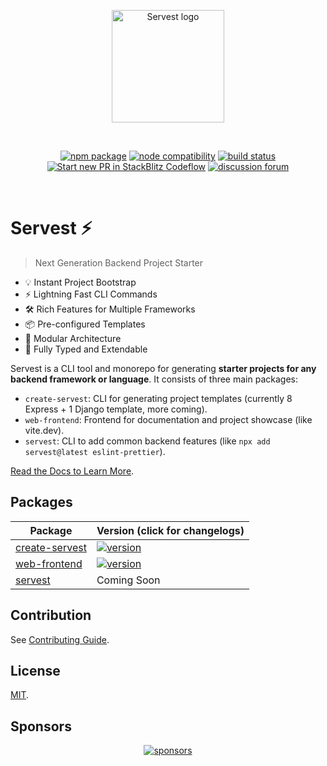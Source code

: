 <p align="center">
  <a href="https://servest.vercel.app" target="_blank" rel="noopener noreferrer">
    <img width="180" src="https://raw.githubusercontent.com/dev-rashedin/servest/main/logo.svg" alt="Servest logo">
  </a>
</p>
<br/>
<p align="center">
  <a href="https://npmjs.com/package/servest"><img src="https://img.shields.io/npm/v/servest.svg" alt="npm package"></a>
  <a href="https://nodejs.org/en/about/previous-releases"><img src="https://img.shields.io/node/v/servest.svg" alt="node compatibility"></a>
  <a href="https://github.com/dev-rashedin/servest/actions/workflows/ci.yml"><img src="https://github.com/dev-rashedin/servest/actions/workflows/ci.yml/badge.svg?branch=main" alt="build status"></a>
  <a href="https://pr.new/dev-rashedin/servest"><img src="https://developer.stackblitz.com/img/start_pr_dark_small.svg" alt="Start new PR in StackBlitz Codeflow"></a>
  <a href="https://github.com/dev-rashedin/servest/discussions"><img src="https://img.shields.io/badge/chat-discussions-blue?style=flat&logo=github" alt="discussion forum"></a>
</p>
<br/>

# Servest ⚡

> Next Generation Backend Project Starter

- 💡 Instant Project Bootstrap
- ⚡️ Lightning Fast CLI Commands
- 🛠️ Rich Features for Multiple Frameworks
- 📦 Pre-configured Templates
- 🔩 Modular Architecture
- 🔑 Fully Typed and Extendable

Servest is a CLI tool and monorepo for generating **starter projects for any backend framework or language**. It consists of three main packages:

- `create-servest`: CLI for generating project templates (currently 8 Express + 1 Django template, more coming).
- `web-frontend`: Frontend for documentation and project showcase (like vite.dev).
- `servest`: CLI to add common backend features (like `npx add servest@latest eslint-prettier`).

[Read the Docs to Learn More](https://servest.vercel.app).

## Packages

| Package                 | Version (click for changelogs) |
| ----------------------- | :---------------------------- |
| [create-servest](packages/create-servest) | [![version](https://img.shields.io/npm/v/create-servest.svg?label=%20)](packages/create-servest/CHANGELOG.md) |
| [web-frontend](packages/web-frontend)   | [![version](https://img.shields.io/npm/v/web-frontend.svg?label=%20)](packages/web-frontend/CHANGELOG.md) |
| [servest](packages/servest)             | Coming Soon |

## Contribution

See [Contributing Guide](CONTRIBUTING.md).

## License

[MIT](LICENSE).

## Sponsors

<p align="center">
  <a target="_blank" href="https://github.com/sponsors/dev-rashedin">
    <img alt="sponsors" src="https://sponsors.github.com/dev-rashedin.svg">
  </a>
</p>
